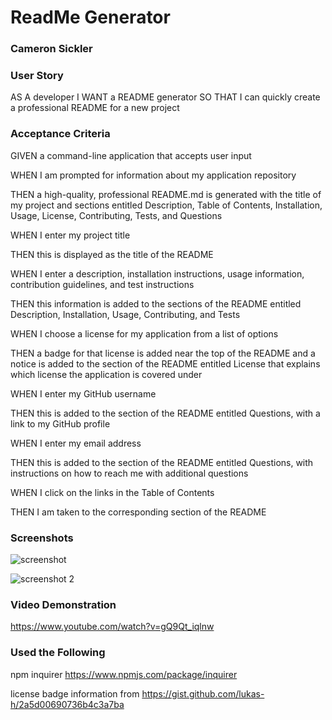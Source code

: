 # ReadMe Generator

### Cameron Sickler

### User Story

AS A developer
I WANT a README generator
SO THAT I can quickly create a professional README for a new project

### Acceptance Criteria

GIVEN a command-line application that accepts user input

WHEN I am prompted for information about my application repository

THEN a high-quality, professional README.md is generated with the title of my project and sections entitled Description, Table of Contents, Installation, Usage, License, Contributing, Tests, and Questions

WHEN I enter my project title

THEN this is displayed as the title of the README

WHEN I enter a description, installation instructions, usage information, contribution guidelines, and test instructions

THEN this information is added to the sections of the README entitled Description, Installation, Usage, Contributing, and Tests

WHEN I choose a license for my application from a list of options

THEN a badge for that license is added near the top of the README and a notice is added to the section of the README entitled License that explains which license the application is covered under

WHEN I enter my GitHub username

THEN this is added to the section of the README entitled Questions, with a link to my GitHub profile

WHEN I enter my email address

THEN this is added to the section of the README entitled Questions, with instructions on how to reach me with additional questions

WHEN I click on the links in the Table of Contents

THEN I am taken to the corresponding section of the README


### Screenshots

![screenshot](https://user-images.githubusercontent.com/98184710/165817796-db66ca95-b640-40ba-a12d-6e8d57c5d643.jpg)

![screenshot 2](https://user-images.githubusercontent.com/98184710/165817812-ee2f1824-b862-4fa9-a676-a8c88128430f.jpg)

### Video Demonstration

https://www.youtube.com/watch?v=gQ9Qt_iqlnw

### Used the Following

npm inquirer https://www.npmjs.com/package/inquirer

license badge information from https://gist.github.com/lukas-h/2a5d00690736b4c3a7ba

